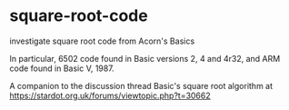 # square-root-code
investigate square root code from Acorn's Basics

In particular, 6502 code found in Basic versions 2, 4 and 4r32, and ARM code found in Basic V, 1987.

A companion to the discussion thread Basic's square root algorithm at
https://stardot.org.uk/forums/viewtopic.php?t=30662


